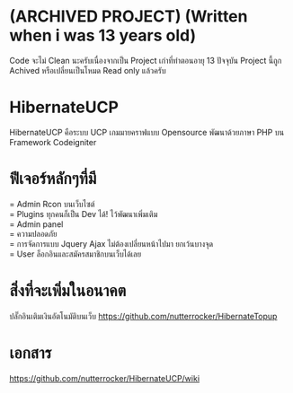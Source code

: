 # (ARCHIVED PROJECT) (Written when i was 13 years old)
Code จะไม่ Clean นะครับเนื่องจากเป็น Project เก่าที่ทำตอนอายุ 13 ปัจจุบัน Project นี้ถูก Achived หรือเปลี่ยนเป็นโหมด Read only แล้วครับ

HibernateUCP
============

HibernateUCP คือระบบ UCP เกมมายคราฟแบบ Opensource พัฒนาด้วยภาษา PHP บน Framework Codeigniter

ฟีเจอร์หลักๆที่มี
============
= Admin Rcon บนเว็บไซต์<br>
= Plugins ทุกคนก็เป็น Dev ได้! ไว้พัฒนาเพิ่มเติม<br>
= Admin panel<br>
= ความปลอดภัย<br>
= การจัดการแบบ Jquery Ajax ไม่ต้องเปลี่ยนหน้าไปมา ยกเว้นบางจุด<br>
= User ล็อกอินและสมัครสมาชิกบนเว็บได้เลย<br>

สิ่งที่จะเพิ่มในอนาคต
============

ปลั๊กอินเติมเงินอัตโนมัติบนเว็บ https://github.com/nutterrocker/HibernateTopup

เอกสาร
============

https://github.com/nutterrocker/HibernateUCP/wiki
